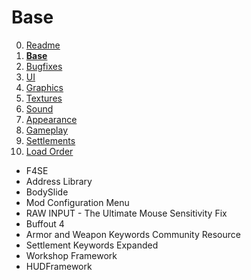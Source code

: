 # Base

0. [Readme](./README.md)
1. **[Base](./1.BASE.md)**
2. [Bugfixes](./2.BUGFIXES.md)
3. [UI](./3.UI.md)
4. [Graphics](./4.GRAPHICS.md)
5. [Textures](./5.TEXTURES.md)
6. [Sound](./6.SOUND.md)
7. [Appearance](./7.APPEARANCE.md)
8. [Gameplay](./8.GAMEPLAY.md)
9. [Settlements](./9.SETTLEMENTS.md)
10. [Load Order](./0.LOAD_ORDER.md)

- F4SE
- Address Library
- BodySlide
- Mod Configuration Menu
- RAW INPUT - The Ultimate Mouse Sensitivity Fix
- Buffout 4
- Armor and Weapon Keywords Community Resource
- Settlement Keywords Expanded
- Workshop Framework
- HUDFramework
